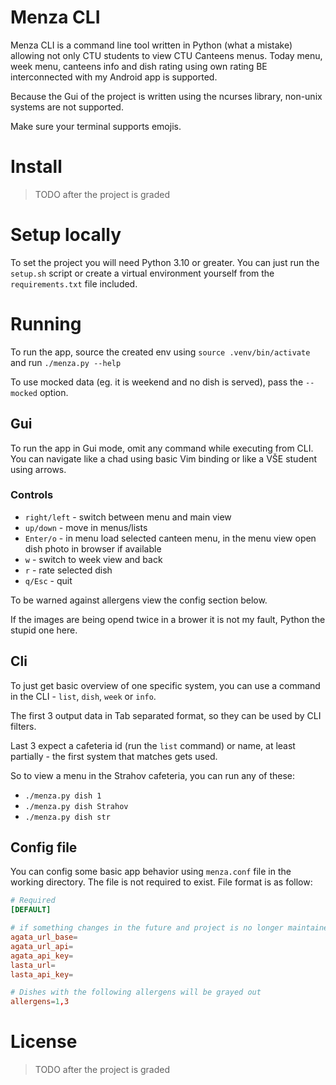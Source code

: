 # Menza CLI
Menza CLI is a command line tool written in Python (what a mistake)
allowing not only CTU students to view CTU Canteens menus.
Today menu, week menu, canteens info and dish rating using own rating BE
interconnected with my Android app is supported.

Because the Gui of the project is written using the ncurses library,
non-unix systems are not supported.

Make sure your terminal supports emojis.

# Install
> TODO after the project is graded

# Setup locally
To set the project you will need Python 3.10 or greater.
You can just run the `setup.sh` script or create a virtual environment yourself
from the `requirements.txt` file included.

# Running
To run the app, source the created env using `source .venv/bin/activate` and run `./menza.py --help`

To use mocked data (eg. it is weekend and no dish is served), pass the `--mocked` option.

## Gui
To run the app in Gui mode, omit any command while executing from CLI. You can navigate like
a chad using basic Vim binding or like a VŠE student using arrows.

### Controls
- `right/left` - switch between menu and main view
- `up/down` - move in menus/lists
- `Enter/o` - in menu load selected canteen menu, in the menu view open dish photo in browser if available
- `w` - switch to week view and back
- `r` - rate selected dish
- `q/Esc` - quit

To be warned against allergens view the config section below.

If the images are being opend twice in a brower it is not my fault, Python the stupid one here.


## Cli
To just get basic overview of one specific system, you can use a command in the CLI - `list`, `dish`, `week` or `info`.

The first 3 output data in Tab separated format, so they can be used by CLI filters.

Last 3 expect a cafeteria id (run the `list` command) or name, at least partially - the first system that matches gets used.

So to view a menu in the Strahov cafeteria, you can run any of these:
- `./menza.py dish 1`
- `./menza.py dish Strahov`
- `./menza.py dish str`

## Config file
You can config some basic app behavior using `menza.conf` file in the working directory. The file is not required to exist.
File format is as follow:

```conf
# Required
[DEFAULT]

# if something changes in the future and project is no longer maintained
agata_url_base=
agata_url_api=
agata_api_key=
lasta_url=
lasta_api_key=

# Dishes with the following allergens will be grayed out
allergens=1,3
```

# License
> TODO after the project is graded
